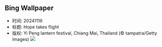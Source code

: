 ## Bing Wallpaper
- 时间: 20241116
- 标题: Hope takes flight
- 版权: Yi Peng lantern festival, Chiang Mai, Thailand (© tampatra/Getty Images)
![](https://cn.bing.com/th?id=OHR.YiPengLanterns_EN-US2889801198_UHD.jpg&rf=LaDigue_UHD.jpg&pid=hp&w=3840&h=2160&rs=1&c=4)
